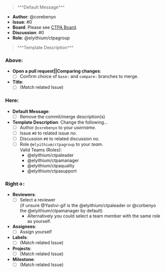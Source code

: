 > ^^^Default Message^^^<!-- Delete this line + everything above when done. -->

* **Author**: @corebenyo
* **Issue**: #0
* **Board**: Please see [CTPA Board](https://github.com/orgs/elyithium/projects/3?fullscreen=true).
* **Discussion**: #0
* **Role**: @elyithium/ctpagroup
> ^^^Template Description^^^<!-- Delete this line when done. -->

<!--
See Check Lists below before creating PR.
Remove all commented out lines + everything below when done.
-->
### Above:
* **Open a pull request||Comparing changes**:
	- [ ] Confirm choice of `base:` and `compare:` branches to merge.
* **Title**:
	- [ ] (Match related Issue)

### Here:
* **Default Message**:
	- [ ] Remove the commit/merge description(s)
* **Template Description**: Change the following...
	- [ ] Author `@corebenyo` to your *username*.
	- [ ] Issue `#0` to related issue *no*.
	- [ ] Discussion `#0` to related discussion *no*.
	- [ ] Role `@elyithium/ctpagroup` to your *team*.\
	Valid Teams (Roles):
		* @elyithium/ctpaleader
		* @elyithium/ctpamanager
		* @elyithium/ctpaquality
		* @elyithium/ctpasupport
<!-- Please only provide one from the listed teams. -->

### Right->:
* **Reviewers**:
	- [ ] Select a reviewer\
	(if unsure @Yashvi-gif is the @elyithium/ctpaleader or @corbenyo the @elyithium/ctpamanager by default)
		* Alternatively you could select a team member with the same role as yourself.
* **Assignees**:
	- [ ] Assign yourself
* **Labels**:
	- [ ] (Match related Issue)
* **Projects**:
	- [ ] (Match related Issue)
* **Milestone**:
	- [ ] (Match related Issue)
